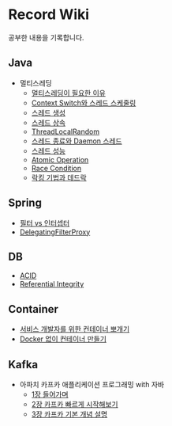 # Record Wiki
공부한 내용을 기록합니다.
## Java
* 멀티스레딩
  * [멀티스레딩이 필요한 이유](https://github.com/euichaan/record/blob/main/Java/multithreading/멀티스레딩이_필요한_이유.md)
  * [Context Switch와 스레드 스케줄링](https://github.com/euichaan/record/blob/main/Java/multithreading/Context_Switch와_스레드_스케줄링.md)  
  * [스레드 생성](https://github.com/euichaan/record/blob/main/Java/multithreading/스레드%20생성.md)
  * [스레드 상속](https://github.com/euichaan/record/blob/main/Java/multithreading/스레드_상속.md)
  * [ThreadLocalRandom](https://github.com/euichaan/record/blob/main/Java/multithreading/ThreadLocalRandom.md)
  * [스레드 종료와 Daemon 스레드](https://github.com/euichaan/record/blob/main/Java/multithreading/스레드_종료와_Daemon_스레드.md)
  * [스레드 성능](https://github.com/euichaan/record/blob/main/Java/multithreading/스레드_성능.md)
  * [Atomic Operation](https://github.com/euichaan/record/blob/main/Java/multithreading/Atomic_Operations.md)
  * [Race Condition](https://github.com/euichaan/record/blob/main/Java/multithreading/Race_Condition.md)
  * [락킹 기법과 데드락](https://github.com/euichaan/record/blob/main/Java/multithreading/락킹_기법과_데드락.md)

## Spring
* [필터 vs 인터셉터](https://github.com/euichaan/record/blob/main/Spring/필터vs인터셉터.md)
* [DelegatingFilterProxy](https://github.com/euichaan/record/blob/main/Spring/DelegatingFilterProxy.md)

## DB
* [ACID](https://github.com/euichaan/record/blob/main/DB/acid.md)
* [Referential Integrity](https://github.com/euichaan/record/blob/main/DB/referential-integrity.md)  

## Container
* [서비스 개발자를 위한 컨테이너 뽀개기](https://github.com/euichaan/record/blob/main/Container/컨테이너_뽀개기.md)
* [Docker 없이 컨테이너 만들기](https://github.com/euichaan/record/blob/main/Container/도커없이_컨테이너_만들기.md)

## Kafka
* 아파치 카프카 애플리케이션 프로그래밍 with 자바
  * [1장 들어가며](https://github.com/euichaan/record/blob/main/Kafka/아파치_카프카_프로그래밍_with_자바/1장_들어가며.md)
  * [2장 카프카 빠르게 시작해보기](https://github.com/euichaan/record/blob/main/Kafka/아파치_카프카_프로그래밍_with_자바/2장_카프카_빠르게_시작해보기.md)
  * [3장 카프카 기본 개념 설명](https://github.com/euichaan/record/blob/main/Kafka/아파치_카프카_프로그래밍_with_자바/3장_카프카_기본_개념_설명.md)  